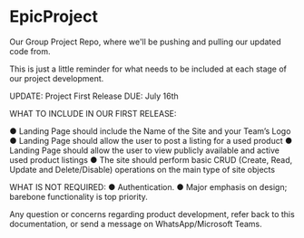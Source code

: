 # EpicProject
Our Group Project Repo, where we'll be pushing and pulling our updated code from. 

This is just a little reminder for what needs to be included at each stage of our project development. 

UPDATE: Project First Release
DUE: July 16th 

WHAT TO INCLUDE IN OUR FIRST RELEASE:

● Landing Page should include the Name of the Site and your Team’s Logo
● Landing Page should allow the user to post a listing for a used product
● Landing Page should allow the user to view publicly available and active used product listings
● The site should perform basic CRUD (Create, Read, Update and Delete/Disable) operations on the main type of site objects

WHAT IS NOT REQUIRED:
● Authentication.
● Major emphasis on design; barebone functionality is top priority. 

Any question or concerns regarding product development, refer back to this documentation, or send a message on WhatsApp/Microsoft Teams. 
